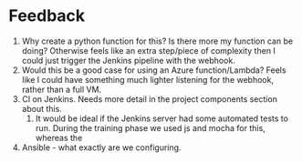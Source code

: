 # Feedback

1) Why create a python function for this? Is there more my function can be doing? Otherwise feels like an extra step/piece of complexity then I could just trigger the Jenkins pipeline with the webhook.
2) Would this be a good case for using an Azure function/Lambda? Feels like I could have something much lighter listening for the webhook, rather than a full VM.
3) CI on Jenkins. Needs more detail in the project components section about this.
   1) It would be ideal if the Jenkins server had some automated tests to run. During the training phase we used js and mocha for this, whereas the  
4) Ansible - what exactly are we configuring.

